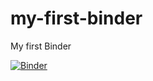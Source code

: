 # my-first-binder
My first Binder

[![Binder](https://mybinder.org/badge_logo.svg)](https://mybinder.org/v2/gh/bas-jpro/my-first-binder/master)
